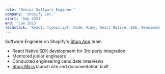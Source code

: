 ```yaml
---
role: 'Senior Software Engineer'
company: 'Shopify Inc.'
start: 'Sep 2021'
end: 'Jun 2023'
techstack: 'React, Typescript, Node, Ruby, React Native, ES6, Reanimated, Yarn, Lottie, Ruby On Rails, Github, Jest, Docusaurus, Android'
---
```

Software Engineer on Shopify's [Shop App](https://shop.app/) team
- React Native SDK development for 3rd party integration
- Mentored junior engineers
- Conducted engineering candidate interviews
- [Shop Minis](https://shop.app/minis) launch site and documentation built
